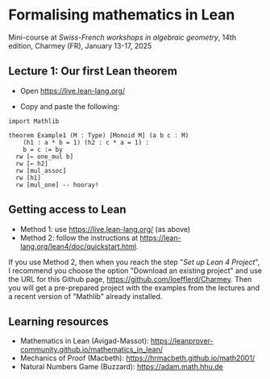 # Formalising mathematics in Lean

Mini-course at _Swiss-French workshops in algebraic geometry_, 14th edition, Charmey (FR), January 13-17, 2025

## Lecture 1: Our first Lean theorem

- Open https://live.lean-lang.org/

- Copy and paste the following:

```lean
import Mathlib

theorem Example1 (M : Type) [Monoid M] (a b c : M)
    (h1 : a * b = 1) (h2 : c * a = 1) : 
    b = c := by
  rw [← one_mul b]
  rw [← h2]
  rw [mul_assoc]
  rw [h1]
  rw [mul_one] -- hooray!
```

## Getting access to Lean

- Method 1: use https://live.lean-lang.org/ (as above)
- Method 2: follow the instructions at https://lean-lang.org/lean4/doc/quickstart.html.

If you use Method 2, then when you reach the step "*Set up Lean 4 Project*", I recommend you choose the option "Download an existing project" and use the URL for this Github page, https://github.com/loefflerd/Charmey. Then you will get a pre-prepared project with the examples from the lectures and a recent version of "Mathlib" already installed.

## Learning resources

- Mathematics in Lean (Avigad-Massot): https://leanprover-community.github.io/mathematics_in_lean/
- Mechanics of Proof (Macbeth): https://hrmacbeth.github.io/math2001/
- Natural Numbers Game (Buzzard): https://adam.math.hhu.de
